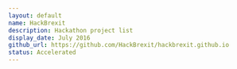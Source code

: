 ```yaml
---
layout: default
name: HackBrexit
description: Hackathon project list
display_date: July 2016
github_url: https://github.com/HackBrexit/hackbrexit.github.io
status: Accelerated
---
```

